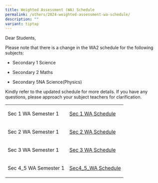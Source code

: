 ```yaml
---
title: Weighted Assessment (WA) Schedule
permalink: /others/2024-weighted-assessment-wa-schedule/
description: ""
variant: tiptap
---
```

<p>Dear Students,</p>
<p>Please note that there is a change in the WA2 schedule for the following
subjects:</p>
<ul data-tight="true" class="tight">
<li>
<p>Secondary 1 Science</p>
</li>
<li>
<p>Secondary 2 Maths</p>
</li>
<li>
<p>Secondary 5NA Science(Physics)</p>
</li>
</ul>
<p>Kindly refer to the updated schedule for more details. If you have any
questions, please approach your subject teachers for clarification.</p>
<p></p>
<p></p>
<p></p>
<table style="minWidth: 50px">
<colgroup>
<col>
<col>
</colgroup>
<tbody>
<tr>
<td rowspan="1" colspan="1">
<p>Sec 1 WA Semester 1</p>
</td>
<td rowspan="1" colspan="1">
<p><a href="/files/2025_Sec_1_Assessment__amendment.pdf" rel="noopener nofollow" target="_blank">Sec 1 WA Schedule</a>
</p>
</td>
</tr>
<tr>
<td rowspan="1" colspan="1">
<p>Sec 2 WA Semester 1</p>
</td>
<td rowspan="1" colspan="1">
<p><a href="/files/2025_Sec_2_Assessment_amendment.pdf" rel="noopener nofollow" target="_blank">Sec 2 WA Schedule</a>
</p>
</td>
</tr>
<tr>
<td rowspan="1" colspan="1">
<p>Sec 3 WA Semester 1</p>
</td>
<td rowspan="1" colspan="1">
<p><a href="/files/WA_2025/2025_Sec_3_Assessment___website.pdf" rel="noopener nofollow" target="_blank">Sec 3 WA Schedule</a>
</p>
</td>
</tr>
<tr>
<td rowspan="1" colspan="1">
<p>Sec 4_5 WA Semester 1</p>
</td>
<td rowspan="1" colspan="1">
<p><a href="/files/2025_Sec_4_5_Assessment_amendment_term2.pdf" rel="noopener nofollow" target="_blank">Sec4_5_WA Schedule</a>
</p>
</td>
</tr>
</tbody>
</table>
<p></p>